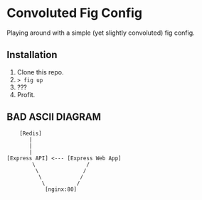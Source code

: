 # Convoluted Fig Config

Playing around with a simple (yet slightly convoluted) fig config.

## Installation

1. Clone this repo.
2. ```> fig up```
3. ???
4. Profit. 

## BAD ASCII DIAGRAM
```
	[Redis]
       |
       |
       |
[Express API] <--- [Express Web App]
		\                /
		 \              /
		  \            /
		   \          /
			[nginx:80]
```